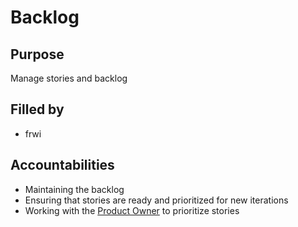 # Backlog

## Purpose
Manage stories and backlog

## Filled by
- frwi

## Accountabilities
- Maintaining the backlog
- Ensuring that stories are ready and prioritized for new iterations
- Working with the [Product Owner](https://github.com/queueit/holacracy/blob/master/roles/product-owner.md) to 
  prioritize stories
